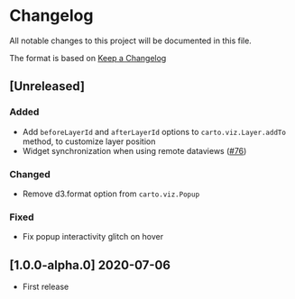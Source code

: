 # Changelog

All notable changes to this project will be documented in this file.

The format is based on [Keep a Changelog](http://keepachangelog.com/en/1.0.0/)

## [Unreleased]
### Added
- Add `beforeLayerId` and `afterLayerId` options to `carto.viz.Layer.addTo` method, to customize layer position
- Widget synchronization when using remote dataviews ([#76](https://github.com/CartoDB/web-sdk/pull/76/))

### Changed
- Remove d3.format option from `carto.viz.Popup`

### Fixed
- Fix popup interactivity glitch on hover

## [1.0.0-alpha.0] 2020-07-06
- First release


